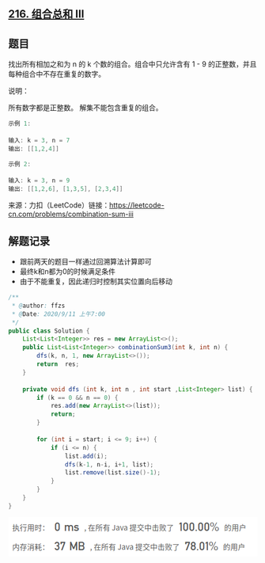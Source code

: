 ## [216. 组合总和 III](https://leetcode-cn.com/problems/combination-sum-iii/)

## 题目

找出所有相加之和为 n 的 k 个数的组合。组合中只允许含有 1 - 9 的正整数，并且每种组合中不存在重复的数字。

说明：

所有数字都是正整数。
解集不能包含重复的组合。 

```java
示例 1:

输入: k = 3, n = 7
输出: [[1,2,4]]
```



```java
示例 2:

输入: k = 3, n = 9
输出: [[1,2,6], [1,3,5], [2,3,4]]
```

来源：力扣（LeetCode）链接：https://leetcode-cn.com/problems/combination-sum-iii


## 解题记录

+ 跟前两天的题目一样通过回溯算法计算即可
+ 最终k和n都为0的时候满足条件
+ 由于不能重复，因此递归时控制其实位置向后移动

```java
/**
 * @author: ffzs
 * @Date: 2020/9/11 上午7:00
 */
public class Solution {
    List<List<Integer>> res = new ArrayList<>();
    public List<List<Integer>> combinationSum3(int k, int n) {
        dfs(k, n, 1, new ArrayList<>());
        return  res;
    }

    private void dfs (int k, int n , int start ,List<Integer> list) {
        if (k == 0 && n == 0) {
            res.add(new ArrayList<>(list));
            return;
        }

        for (int i = start; i <= 9; i++) {
            if (i <= n) {
                list.add(i);
                dfs(k-1, n-i, i+1, list);
                list.remove(list.size()-1);
            }
        }
    }
}
```

![image-20200911071135455](README.assets/image-20200911071135455.png)